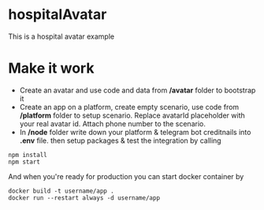 # hospitalAvatar
This is a hospital avatar example


# Make it work
- Create an avatar and use code and data from **/avatar** folder to bootstrap it
- Create an app on a platform, create empty scenario, use code from **/platform** folder to setup scenario. Replace avatarId placeholder with your real avatar id. Attach phone number to the scenario.
- In **/node** folder write down your platform & telegram bot creditnails into **.env** file. then setup packages & test the integration by calling
```
npm install
npm start
```
And when you're ready for production you can start docker container by
```
docker build -t username/app .
docker run --restart always -d username/app

```